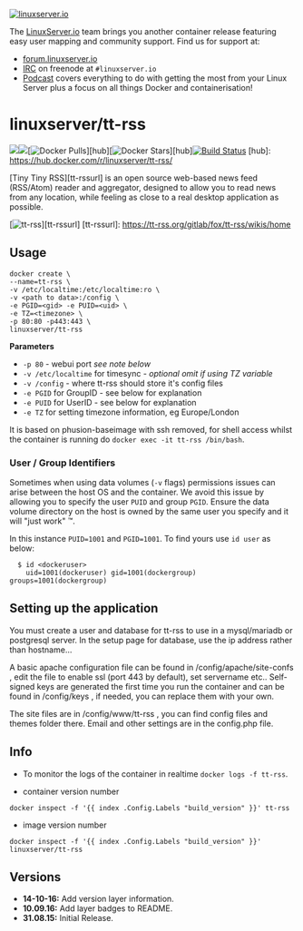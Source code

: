 [linuxserverurl]: https://linuxserver.io
[forumurl]: https://forum.linuxserver.io
[ircurl]: https://www.linuxserver.io/irc/
[podcasturl]: https://www.linuxserver.io/podcast/

[![linuxserver.io](https://raw.githubusercontent.com/linuxserver/docker-templates/master/linuxserver.io/img/linuxserver_medium.png)][linuxserverurl]

The [LinuxServer.io][linuxserverurl] team brings you another container release featuring easy user mapping and community support. Find us for support at:
* [forum.linuxserver.io][forumurl]
* [IRC][ircurl] on freenode at `#linuxserver.io`
* [Podcast][podcasturl] covers everything to do with getting the most from your Linux Server plus a focus on all things Docker and containerisation!

# linuxserver/tt-rss
[![](https://images.microbadger.com/badges/version/linuxserver/tt-rss.svg)](https://microbadger.com/images/linuxserver/tt-rss "Get your own version badge on microbadger.com")[![](https://images.microbadger.com/badges/image/linuxserver/tt-rss.svg)](http://microbadger.com/images/linuxserver/tt-rss "Get your own image badge on microbadger.com")[![Docker Pulls](https://img.shields.io/docker/pulls/linuxserver/tt-rss.svg)][hub][![Docker Stars](https://img.shields.io/docker/stars/linuxserver/tt-rss.svg)][hub][![Build Status](http://jenkins.linuxserver.io:8080/buildStatus/icon?job=Dockers/LinuxServer.io/linuxserver-tt-rss)](http://jenkins.linuxserver.io:8080/job/Dockers/job/LinuxServer.io/job/linuxserver-tt-rss/)
[hub]: https://hub.docker.com/r/linuxserver/tt-rss/

[Tiny Tiny RSS][tt-rssurl] is an open source web-based news feed (RSS/Atom) reader and aggregator, designed to allow you to read news from any location, while feeling as close to a real desktop application as possible.


[![tt-rss](https://raw.githubusercontent.com/linuxserver/docker-templates/master/linuxserver.io/img/tt-rss-banner.png)][tt-rssurl]
[tt-rssurl]: https://tt-rss.org/gitlab/fox/tt-rss/wikis/home

## Usage

```
docker create \
--name=tt-rss \
-v /etc/localtime:/etc/localtime:ro \
-v <path to data>:/config \
-e PGID=<gid> -e PUID=<uid> \
-e TZ=<timezone> \
-p 80:80 -p443:443 \
linuxserver/tt-rss
```

**Parameters**

* `-p 80` - webui port *see note below*
* `-v /etc/localtime` for timesync - *optional* *omit if using TZ variable*
* `-v /config` - where tt-rss should store it's config files
* `-e PGID` for GroupID - see below for explanation
* `-e PUID` for UserID - see below for explanation
* `-e TZ` for setting timezone information, eg Europe/London 

It is based on phusion-baseimage with ssh removed, for shell access whilst the container is running do `docker exec -it tt-rss /bin/bash`.

### User / Group Identifiers

Sometimes when using data volumes (`-v` flags) permissions issues can arise between the host OS and the container. We avoid this issue by allowing you to specify the user `PUID` and group `PGID`. Ensure the data volume directory on the host is owned by the same user you specify and it will "just work" ™.

In this instance `PUID=1001` and `PGID=1001`. To find yours use `id user` as below:

```
  $ id <dockeruser>
    uid=1001(dockeruser) gid=1001(dockergroup) groups=1001(dockergroup)
```

## Setting up the application 

You must create a user and database for tt-rss to use in a mysql/mariadb or postgresql server. In the setup page for database, use the ip address rather than hostname...

A basic apache configuration file can be found in /config/apache/site-confs , edit the file to enable ssl (port 443 by default), set servername etc.. Self-signed keys are generated the first time you run the container and can be found in /config/keys , if needed, you can replace them with your own.

The site files are in /config/www/tt-rss , you can find config files and themes folder there. Email and other settings are in the config.php file.

## Info

* To monitor the logs of the container in realtime `docker logs -f tt-rss`.

* container version number 

`docker inspect -f '{{ index .Config.Labels "build_version" }}' tt-rss`

* image version number

`docker inspect -f '{{ index .Config.Labels "build_version" }}' linuxserver/tt-rss`


## Versions

+ **14-10-16:** Add version layer information.
+ **10.09.16:** Add layer badges to README. 
+ **31.08.15:** Initial Release.
